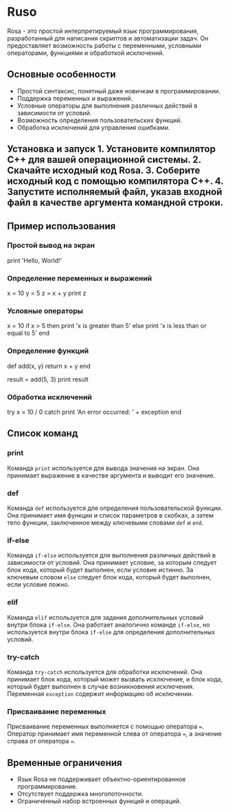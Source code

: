 # Ruso
Rosa - это простой интерпретируемый язык программирования, разработанный для написания скриптов и автоматизации задач. Он предоставляет возможность работы с переменными, условными операторами, функциями и обработкой исключений. 
## Основные особенности 
- Простой синтаксис, понятный даже новичкам в программировании.
- Поддержка переменных и выражений.
- Условные операторы для выполнения различных действий в зависимости от условий.
- Возможность определения пользовательских функций.
- Обработка исключений для управления ошибками. 
## Установка и запуск 1. Установите компилятор C++ для вашей операционной системы. 2. Скачайте исходный код Rosa. 3. Соберите исходный код с помощью компилятора C++. 4. Запустите исполняемый файл, указав входной файл в качестве аргумента командной строки. 
## Пример использования 
### Простой вывод на экран 
print 'Hello, World!'
### Определение переменных и выражений
x = 10
y = 5
z = x + y
print z
### Условные операторы
x = 10
if x > 5 then
    print 'x is greater than 5'
else
    print 'x is less than or equal to 5'
end
### Определение функций
def add(x, y)
    return x + y
end

result = add(5, 3)
print result
### Обработка исключений
try
    x = 10 / 0
catch
    print 'An error occurred: ' + exception
end
## Список команд

### print
Команда `print` используется для вывода значения на экран. Она принимает выражение в качестве аргумента и выводит его значение.

### def
Команда `def` используется для определения пользовательской функции. Она принимает имя функции и список параметров в скобках, а затем тело функции, заключенное между ключевыми словами `def` и `end`.

### if-else
Команда `if-else` используется для выполнения различных действий в зависимости от условий. Она принимает условие, за которым следует блок кода, который будет выполнен, если условие истинно. За ключевым словом `else` следует блок кода, который будет выполнен, если условие ложно.

### elif
Команда `elif` используется для задания дополнительных условий внутри блока `if-else`. Она работает аналогично команде `if-else`, но используется внутри блока `if-else` для определения дополнительных условий.

### try-catch
Команда `try-catch` используется для обработки исключений. Она принимает блок кода, который может вызвать исключение, и блок кода, который будет выполнен в случае возникновения исключения. Переменная `exception` содержит информацию об исключении.

### Присваивание переменных
Присваивание переменных выполняется с помощью оператора `=`. Оператор принимает имя переменной слева от оператора `=`, а значение справа от оператора `=`.

## Временные ограничения
- Язык Rosa не поддерживает объектно-ориентированное программирование.
- Отсутствует поддержка многопоточности.
- Ограниченный набор встроенных функций и операций.
